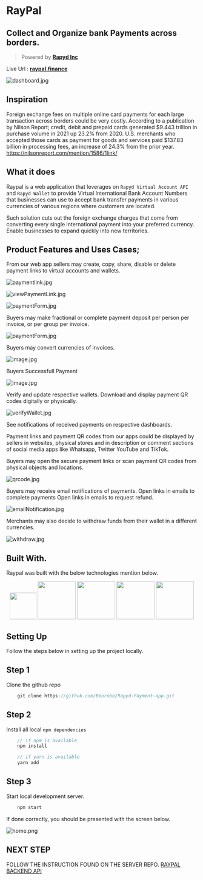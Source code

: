# RayPal
## **Collect** and **Organize** bank **Payments** across borders.

> Powered by [**Rapyd Inc**](http://rapyd.com/)

Live Url : [**raypal.finance**](https://raypal.finance)

![dashboard.jpg](https://challengepost-s3-challengepost.netdna-ssl.com/photos/production/software_photos/002/040/859/datas/gallery.jpg)
## Inspiration

Foreign exchange fees on multiple online card payments for each large transaction across borders could be very costly. According to a publication by Nilson Report; credit, debit and prepaid cards generated $9.443 trillion in purchase volume in 2021 up 23.2% from 2020. U.S. merchants who accepted those cards as payment for goods and services paid $137.83 billion in processing fees, an increase of 24.3% from the prior year. https://nilsonreport.com/mention/1586/1link/

## What it does

Raypal is a web application that leverages on `Rapyd Virtual Account API` and `Rapyd Wallet` to provide Virtual International Bank Account Numbers that businesses can use to accept bank transfer payments in various currencies of various regions where customers are located.

Such solution cuts out the foreign exchange charges that come from converting every single international payment into your preferred currency.
Enable businesses to expand quickly into new territories.

## Product Features and Uses Cases;

From our web app sellers may create, copy, share, disable or delete payment links to virtual accounts and wallets.

![paymentlink.jpg](https://challengepost-s3-challengepost.netdna-ssl.com/photos/production/software_photos/002/036/099/datas/gallery.jpg)

![viewPaymentLink.jpg](https://challengepost-s3-challengepost.netdna-ssl.com/photos/production/software_photos/002/040/858/datas/gallery.jpg)

![paymentForm.jpg](https://challengepost-s3-challengepost.netdna-ssl.com/photos/production/software_photos/002/042/853/datas/gallery.jpg)


Buyers may make fractional or complete payment deposit per person per invoice, or per group per invoice.

![paymentForm.jpg](https://challengepost-s3-challengepost.netdna-ssl.com/photos/production/software_photos/002/042/852/datas/gallery.jpg)


Buyers may convert currencies of invoices.

![image.jpg](https://challengepost-s3-challengepost.netdna-ssl.com/photos/production/software_photos/002/042/855/datas/gallery.jpg)

Buyers Successfull Payment

![image.jpg](https://challengepost-s3-challengepost.netdna-ssl.com/photos/production/software_photos/002/042/850/datas/gallery.jpg)

Verify and update respective wallets.
Download and display payment QR codes digitally or physically. 

![verifyWallet.jpg](https://challengepost-s3-challengepost.netdna-ssl.com/photos/production/software_photos/002/036/101/datas/gallery.jpg)

See notifications of received payments on respective dashboards.

Payment links and payment QR codes from our apps could be displayed by sellers in websites, physical stores and in description or comment sections of social media apps like Whatsapp, Twitter YouTube and TikTok.

Buyers may open the secure payment links or scan payment QR codes from physical objects and locations.


![qrcode.jpg](https://challengepost-s3-challengepost.netdna-ssl.com/photos/production/software_photos/002/040/857/datas/gallery.jpg)

Buyers may receive email notifications of payments.
Open links in emails to complete payments
Open links in emails to request refund.


![emailNotification.jpg](https://challengepost-s3-challengepost.netdna-ssl.com/photos/production/software_photos/002/042/851/datas/gallery.jpg)


Merchants may also decide to withdraw funds from their wallet in a different currencies.

![withdraw.jpg](https://challengepost-s3-challengepost.netdna-ssl.com/photos/production/software_photos/002/040/862/datas/gallery.jpg)


## Built With.

Raypal was built with the below technologies mention below.

<p align="center">
<img src="https://cdn.jsdelivr.net/gh/devicons/devicon/icons/react/react-original-wordmark.svg" width="70" />
<img src="https://cdn.jsdelivr.net/gh/devicons/devicon/icons/nodejs/nodejs-original-wordmark.svg" width="100" />
<img src="https://cdn.jsdelivr.net/gh/devicons/devicon/icons/express/express-original-wordmark.svg" width="100" />
<img src="https://cdn.jsdelivr.net/gh/devicons/devicon/icons/mongodb/mongodb-plain-wordmark.svg" width="100" />
<img src="https://cdn.jsdelivr.net/gh/devicons/devicon/icons/linux/linux-original.svg" width="100" />
</p>

## Setting Up

Follow the steps below in setting up the project locally.

## Step 1
Clone the github repo

```js
    git clone https://github.com/Benrobo/Rapyd-Payment-app.git
```
## Step 2
Install all local `npm dependencies`

```js
    // if npm is available
    npm install

    // if yarn is available
    yarn add
```

## Step 3
Start local development server.

```js
    npm start
```

If done correctly, you should be presented with the screen below.

![home.png](https://challengepost-s3-challengepost.netdna-ssl.com/photos/production/software_photos/002/036/093/datas/gallery.jpg)

## NEXT STEP

FOLLOW THE INSTRUCTION FOUND ON THE SERVER REPO.
[RAYPAL BACKEND API](https://github.com/Benrobo/Rapyd-Payment-api)

